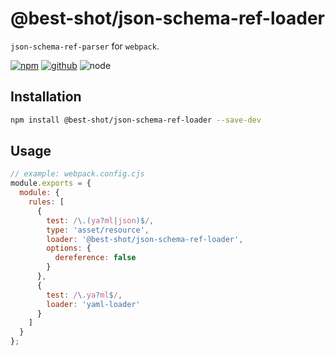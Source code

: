 # @best-shot/json-schema-ref-loader

`json-schema-ref-parser` for `webpack`.

[![npm][npm-badge]][npm-url]
[![github][github-badge]][github-url]
![node][node-badge]

[npm-url]: https://www.npmjs.com/package/@best-shot/json-schema-ref-loader
[npm-badge]: https://img.shields.io/npm/v/@best-shot/json-schema-ref-loader.svg?style=flat-square&logo=npm
[github-url]: https://github.com/best-shot/json-schema-ref-loader
[github-badge]: https://img.shields.io/npm/l/@best-shot/json-schema-ref-loader.svg?style=flat-square&colorB=blue&logo=github
[node-badge]: https://img.shields.io/node/v/@best-shot/json-schema-ref-loader.svg?style=flat-square&colorB=green&logo=node.js

## Installation

```bash
npm install @best-shot/json-schema-ref-loader --save-dev
```

## Usage

```cjs
// example: webpack.config.cjs
module.exports = {
  module: {
    rules: [
      {
        test: /\.(ya?ml|json)$/,
        type: 'asset/resource',
        loader: '@best-shot/json-schema-ref-loader',
        options: {
          dereference: false
        }
      },
      {
        test: /\.ya?ml$/,
        loader: 'yaml-loader'
      }
    ]
  }
};
```
